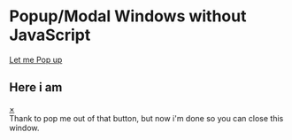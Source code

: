 <html>
<h1>Popup/Modal Windows without JavaScript</h1>
<div class="box">
	<a class="button" href="#popup1">Let me Pop up</a>
</div>

<div id="popup1" class="overlay">
	<div class="popup">
		<h2>Here i am</h2>
		<a class="close" href="#">&times;</a>
		<div class="content">
			Thank to pop me out of that button, but now i'm done so you can close this window.
		</div>
	</div>
</div>
</html>

<script>
body {
  font-family: Arial, sans-serif;
  background: url(http://www.shukatsu-note.com/wp-content/uploads/2014/12/computer-564136_1280.jpg) no-repeat;
  background-size: cover;
  height: 100vh;
}

h1 {
  text-align: center;
  font-family: Tahoma, Arial, sans-serif;
  color: #06D85F;
  margin: 80px 0;
}

.box {
  width: 40%;
  margin: 0 auto;
  background: rgba(255,255,255,0.2);
  padding: 35px;
  border: 2px solid #fff;
  border-radius: 20px/50px;
  background-clip: padding-box;
  text-align: center;
}

.button {
  font-size: 1em;
  padding: 10px;
  color: #fff;
  border: 2px solid #06D85F;
  border-radius: 20px/50px;
  text-decoration: none;
  cursor: pointer;
  transition: all 0.3s ease-out;
}
.button:hover {
  background: #06D85F;
}

.overlay {
  position: fixed;
  top: 0;
  bottom: 0;
  left: 0;
  right: 0;
  background: rgba(0, 0, 0, 0.7);
  transition: opacity 500ms;
  visibility: hidden;
  opacity: 0;
}
.overlay:target {
  visibility: visible;
  opacity: 1;
}

.popup {
  margin: 70px auto;
  padding: 20px;
  background: #fff;
  border-radius: 5px;
  width: 30%;
  position: relative;
  transition: all 5s ease-in-out;
}

.popup h2 {
  margin-top: 0;
  color: #333;
  font-family: Tahoma, Arial, sans-serif;
}
.popup .close {
  position: absolute;
  top: 20px;
  right: 30px;
  transition: all 200ms;
  font-size: 30px;
  font-weight: bold;
  text-decoration: none;
  color: #333;
}
.popup .close:hover {
  color: #06D85F;
}
.popup .content {
  max-height: 30%;
  overflow: auto;
}

@media screen and (max-width: 700px){
  .box{
    width: 70%;
  }
  .popup{
    width: 70%;
  }
}
</script>